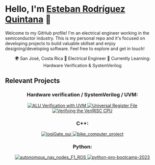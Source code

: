 # Hello, I'm [Esteban Rodríguez Quintana](https://www.linkedin.com/in/esteban-rodriguez-quintana/) 👋

Welcome to my GitHub profile! I'm an electrical engineer working in the semiconductor industry. This is my personal repo and it's focused on developing projects to build valuable skillset and enjoy designing/developing software. Feel free to explore and get in touch!

<div align="center">
🌍 San José, Costa Rica  💼 Electrical Engineer 🌱 Currently Learning: Hardware Verification & SystemVerilog
</div>

## Relevant Projects
<div align="center">
  <h3>Hardware verification / SystemVerilog / UVM:</h3>
</div>
<div align="center">
  <a href="https://github.com/erquintana/ALU_Verification_with_UVM">
    <img src="https://github-readme-stats.vercel.app/api/pin/?username=erquintana&repo=ALU_Verification_with_UVM&theme=solarized-light" alt="ALU Verification with UVM">
  </a>
  <a href="https://github.com/erquintana/universal-register-SV">
    <img src="https://github-readme-stats.vercel.app/api/pin/?username=erquintana&repo=Universal-Register-SV&theme=solarized-light" alt="Universal Register File">
  </a>
  <a href="https://github.com/erquintana/veriRISC-CPU-SV">
    <img src="https://github-readme-stats.vercel.app/api/pin/?username=erquintana&repo=veriRISC-CPU-SV&theme=solarized-light" alt="Verifying the VeriRISC CPU">
  </a>
</div>

<div align="center">
  <h3>C++:</h3>
</div>

<div align="center">
  <a href="https://github.com/erquintana/logiGate_gui">
    <img src="https://github-readme-stats.vercel.app/api/pin/?username=erquintana&repo=logiGate_gui&theme=solarized-light" alt="logiGate_gui">
  </a>
  <a href="https://github.com/erquintana/bike_computer_project">
    <img src="https://github-readme-stats.vercel.app/api/pin/?username=erquintana&repo=bike_computer_project&theme=solarized-light" alt="bike_computer_project">
  </a>
</div>

<div align="center">
  <h3>Python:</h3>
</div>

<div align="center">
  <a href="https://github.com/erquintana/autonomous_nav_nodes_F1_ROS">
    <img src="https://github-readme-stats.vercel.app/api/pin/?username=erquintana&repo=autonomous_nav_nodes_F1_ROS&theme=solarized-light" alt="autonomous_nav_nodes_F1_ROS">
  </a>
  <a href="https://github.com/erquintana/python-pro-bootcamp-2023">
    <img src="https://github-readme-stats.vercel.app/api/pin/?username=erquintana&repo=python-pro-bootcamp-2023&theme=solarized-light" alt="python-pro-bootcamp-2023">
  </a>
</div>

<!--
<div align="center">
  <p>
    <a href="https://github.com/erquintana/ALU_Verification_with_UVM">ALU Verification with UVM</a>
    <a href="https://github.com/erquintana/veriRISC-CPU-SV">veriRISC-CPU-SV</a>
  </p>
</div>

## Contributions

I enjoy contributing to open source projects. Here are a few projects I've contributed to:

- [Project Name](https://github.com/project-owner/project-name)
- [Another Project](https://github.com/another-owner/another-project)

## Fun Facts

- 🎵 Favorite Song: [Your Favorite Song]
- 🎮 Currently Playing: [Game Name]
- 📚 Reading: [Book Title]
-->
